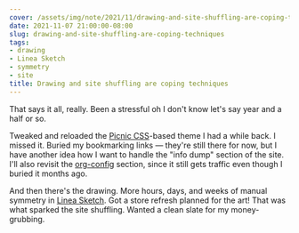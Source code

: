 ```yaml
---
cover: /assets/img/note/2021/11/drawing-and-site-shuffling-are-coping-techniques/cover.jpg
date: 2021-11-07 21:00:00-08:00
slug: drawing-and-site-shuffling-are-coping-techniques
tags:
- drawing
- Linea Sketch
- symmetry
- site
title: Drawing and site shuffling are coping techniques
---
```


That says it all, really. Been a stressful oh I don't know let's say year and a
half or so.

[Picnic CSS]: https://picnicss.com/
[org-config]: /tag/org-config

Tweaked and reloaded the [Picnic CSS][]-based theme I had a while back. I missed
it. Buried my bookmarking links — they're still there for now, but I have
another idea how I want to handle the "info dump" section of the site. I'll
also revisit the [org-config][] section, since it still gets traffic even
though I buried it months ago.

[Linea Sketch]: https://linea-app.com/

And then there's the drawing. More hours, days, and weeks of manual symmetry
in [Linea Sketch][]. Got a store refresh planned for the art! That was what
sparked the site shuffling. Wanted a clean slate for my money-grubbing.
